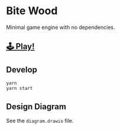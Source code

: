 # Bite Wood

Minimal game engine with no dependencies.

## [:joystick: Play!](https://levithomason.com/bite-wood/)

## Develop

```
yarn
yarn start
```

## Design Diagram

See the `diagram.drawio` file.
